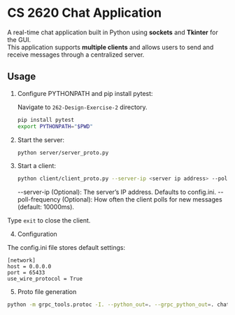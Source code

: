 # CS 2620 Chat Application

A real-time chat application built in Python using **sockets** and **Tkinter** for the GUI.  
This application supports **multiple clients** and allows users to send and receive messages through a centralized server.

## Usage

1. Configure PYTHONPATH and pip install pytest:

    Navigate to `262-Design-Exercise-2` directory.

    ```bash
    pip install pytest
    export PYTHONPATH="$PWD"
    ```

2. Start the server:

    ```bash
    python server/server_proto.py
    ```

3. Start a client:

    ```bash
    python client/client_proto.py --server-ip <server ip address> --poll-frequency <frequency to poll the server for messages>
    ```

    --server-ip (Optional): The server’s IP address. Defaults to config.ini.
    --poll-frequency (Optional): How often the client polls for new messages (default: 10000ms).

Type `exit` to close the client.

4. Configuration

The config.ini file stores default settings:

```
[network]
host = 0.0.0.0
port = 65433
use_wire_protocol = True
```

5. Proto file generation

```bash
python -m grpc_tools.protoc -I. --python_out=. --grpc_python_out=. chat.proto
```
